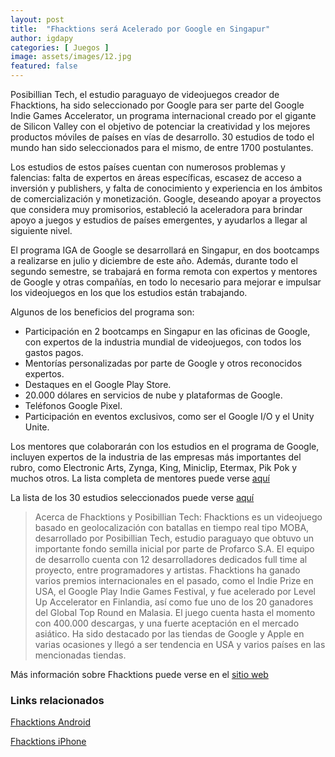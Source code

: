 ```yaml
---
layout: post
title:  "Fhacktions será Acelerado por Google en Singapur"
author: igdapy
categories: [ Juegos ]
image: assets/images/12.jpg
featured: false
---
```

Posibillian Tech, el estudio paraguayo de videojuegos creador de Fhacktions, ha sido seleccionado por Google para ser parte del Google Indie Games Accelerator, un programa internacional creado por el gigante de Silicon Valley con el objetivo de potenciar la creatividad y los mejores productos móviles de países en vías de desarrollo. 30 estudios de todo el mundo han sido seleccionados para el mismo, de entre 1700 postulantes.

Los estudios de estos países cuentan con numerosos problemas y falencias: falta de expertos en áreas específicas, escasez de acceso a inversión y publishers, y falta de conocimiento y experiencia en los ámbitos de comercialización y monetización. Google, deseando apoyar a proyectos que considera muy promisorios, estableció la aceleradora para brindar apoyo a juegos y estudios de países emergentes, y ayudarlos a llegar al siguiente nivel.

El programa IGA de Google se desarrollará en Singapur, en dos bootcamps a realizarse en julio y diciembre de este año. Además, durante todo el segundo semestre, se trabajará en forma remota con expertos y mentores de Google y otras compañías, en todo lo necesario para mejorar e impulsar los videojuegos en los que los estudios están trabajando.

Algunos de los beneficios del programa son:
- Participación en 2 bootcamps en Singapur en las oficinas de Google, con expertos de la industria mundial de videojuegos, con todos los gastos pagos.
- Mentorías personalizadas por parte de Google y otros reconocidos expertos.
- Destaques en el Google Play Store.
- 20.000 dólares en servicios de nube y plataformas de Google.
- Teléfonos Google Pixel.
- Participación en eventos exclusivos, como ser el Google I/O y el Unity Unite.

Los mentores que colaborarán con los estudios en el programa de Google, incluyen expertos de la industria de las empresas más importantes del rubro, como Electronic Arts, Zynga, King, Miniclip, Etermax, Pik Pok y muchos otros. La lista completa de mentores puede verse [aquí][mentores] 

La lista de los 30 estudios seleccionados puede verse [aquí][seleccionados]

>Acerca de Fhacktions y Posibillian Tech: Fhacktions es un videojuego basado en geolocalización con batallas en tiempo real tipo MOBA, desarrollado por Posibillian Tech, estudio paraguayo que obtuvo un importante fondo semilla inicial por parte de Profarco S.A. El equipo de desarrollo cuenta con 12 desarrolladores dedicados full time al proyecto, entre programadores y artistas. Fhacktions ha ganado varios premios internacionales en el pasado, como el Indie Prize en USA, el Google Play Indie Games Festival, y fue acelerado por Level Up Accelerator en Finlandia, así como fue uno de los 20 ganadores del Global Top Round en Malasia. El juego cuenta hasta el momento con 400.000 descargas, y una fuerte aceptación en el mercado asiático. Ha sido destacado por las tiendas de Google y Apple en varias ocasiones y llegó a ser tendencia en USA y varios países en las mencionadas tiendas.

Más información sobre Fhacktions puede verse en el [sitio web][web] 


### Links relacionados
[Fhacktions Android][android]

[Fhacktions iPhone][iphone]

[android]:https://play.google.com/store/apps/details?id=com.fhacktions 
[iphone]:https://itunes.apple.com/us/app/fhacktions/id1203339402?l=es&ls=1&mt=8 
[web]:http://www.fhacktions.com
[seleccionados]:https://events.withgoogle.com/indie-games-accelerator/class-of-2019/#content
[mentores]:https://events.withgoogle.com/indie-games-accelerator/mentors/ 